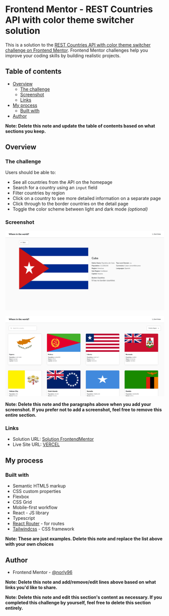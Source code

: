 # Frontend Mentor - REST Countries API with color theme switcher solution

This is a solution to the [REST Countries API with color theme switcher challenge on Frontend Mentor](https://www.frontendmentor.io/challenges/rest-countries-api-with-color-theme-switcher-5cacc469fec04111f7b848ca). Frontend Mentor challenges help you improve your coding skills by building realistic projects. 

## Table of contents

- [Overview](#overview)
  - [The challenge](#the-challenge)
  - [Screenshot](#screenshot)
  - [Links](#links)
- [My process](#my-process)
  - [Built with](#built-with)
- [Author](#author)


**Note: Delete this note and update the table of contents based on what sections you keep.**

## Overview

### The challenge

Users should be able to:

- See all countries from the API on the homepage
- Search for a country using an `input` field
- Filter countries by region
- Click on a country to see more detailed information on a separate page
- Click through to the border countries on the detail page
- Toggle the color scheme between light and dark mode *(optional)*

### Screenshot

![](./public/country.png)

![](./public/countries.png)

**Note: Delete this note and the paragraphs above when you add your screenshot. If you prefer not to add a screenshot, feel free to remove this entire section.**

### Links

- Solution URL: [Solution FrontendMentor](https://www.frontendmentor.io/solutions/html-css-bp6pV5JM2V)
- Live Site URL: [VERCEL](https://rest-countries-api-nine-chi.vercel.app/)

## My process

### Built with

- Semantic HTML5 markup
- CSS custom properties
- Flexbox
- CSS Grid
- Mobile-first workflow
- React - JS library
- Typescript
- [React Router](https://reactrouter.com/en/main) - for routes 
- [Tailwindcss](https://tailwindcss.com/) - CSS framework


**Note: These are just examples. Delete this note and replace the list above with your own choices**

## Author

- Frontend Mentor - [@norly96](https://www.frontendmentor.io/profile/norly96)

**Note: Delete this note and add/remove/edit lines above based on what links you'd like to share.**

**Note: Delete this note and edit this section's content as necessary. If you completed this challenge by yourself, feel free to delete this section entirely.**
